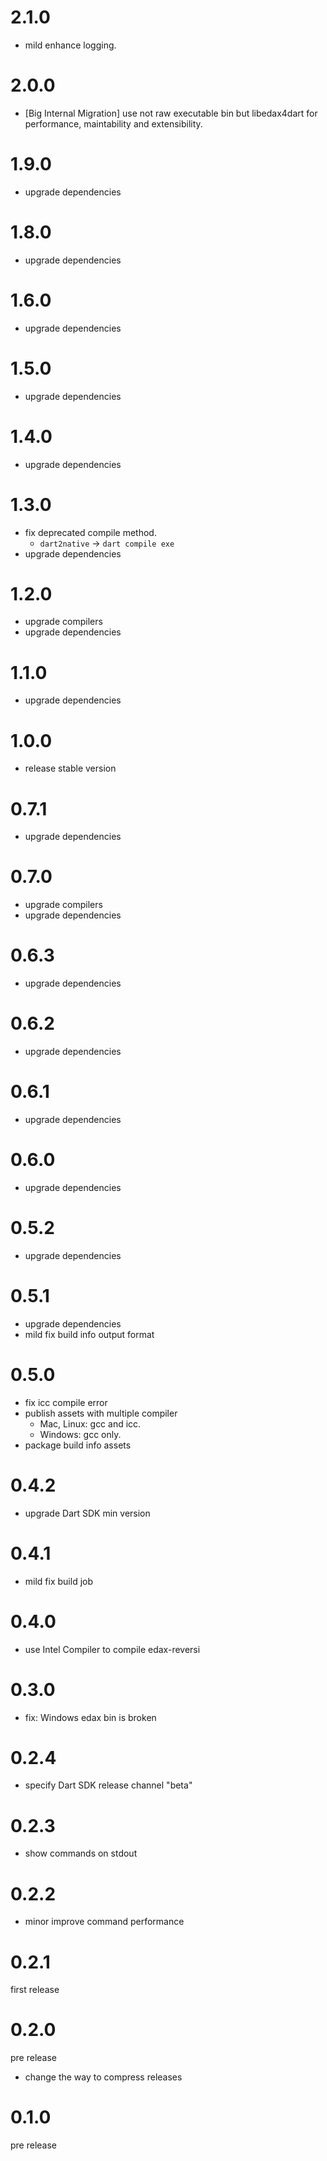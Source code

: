 # 2.1.0

- mild enhance logging.

# 2.0.0

- [Big Internal Migration] use not raw executable bin but libedax4dart for performance, maintability and extensibility.

# 1.9.0

- upgrade dependencies

# 1.8.0

- upgrade dependencies

# 1.6.0

- upgrade dependencies

# 1.5.0

- upgrade dependencies

# 1.4.0

- upgrade dependencies

# 1.3.0

- fix deprecated compile method.
  - `dart2native` -> `dart compile exe`
- upgrade dependencies

# 1.2.0

- upgrade compilers
- upgrade dependencies

# 1.1.0

- upgrade dependencies

# 1.0.0

- release stable version

# 0.7.1

- upgrade dependencies

# 0.7.0

- upgrade compilers
- upgrade dependencies

# 0.6.3

- upgrade dependencies

# 0.6.2

- upgrade dependencies

# 0.6.1

- upgrade dependencies

# 0.6.0

- upgrade dependencies

# 0.5.2

- upgrade dependencies

# 0.5.1

- upgrade dependencies
- mild fix build info output format

# 0.5.0

- fix icc compile error
- publish assets with multiple compiler
  - Mac, Linux: gcc and icc.
  - Windows: gcc only.
- package build info assets

# 0.4.2

- upgrade Dart SDK min version

# 0.4.1

- mild fix build job

# 0.4.0

- use Intel Compiler to compile edax-reversi

# 0.3.0

- fix: Windows edax bin is broken

# 0.2.4

- specify Dart SDK release channel "beta"

# 0.2.3

- show commands on stdout

# 0.2.2

- minor improve command performance

# 0.2.1

first release

# 0.2.0

pre release

- change the way to compress releases

# 0.1.0

pre release
